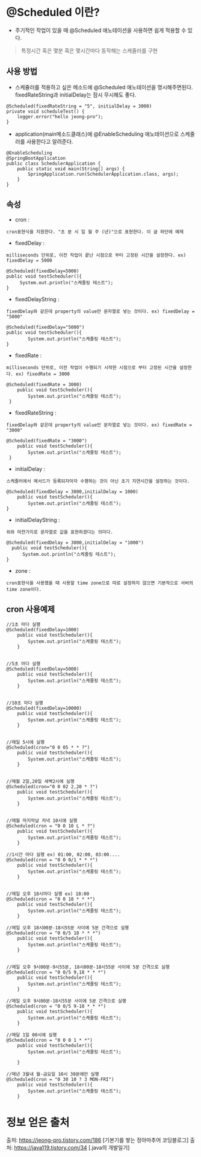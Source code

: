 # @Scheduled 이란?
- 주기적인 작업이 있을 때 @Scheduled 애노테이션을 사용하면 쉽게 적용할 수 있다.
> 특정시간 혹은 몇분 혹은 몇시간마다 동작해는 스케쥴러를 구현

## 사용 방법
- 스케쥴러를 적용하고 싶은 메소드에 @Scheduled 애노테이션을 명시해주면된다. fixedRateString과 initialDelay는 잠시 무시해도 좋다.
```
@Scheduled(fixedRateString = "5", initialDelay = 3000)
private void scheduleTest() { 
    logger.error("hello jeong-pro"); 
}
```
- application(main메소드클래스)에 @EnableScheduling 애노테이션으로 스케줄러를 사용한다고 알려준다.
```
@EnableScheduling 
@SpringBootApplication 
public class SchedulerApplication { 
    public static void main(String[] args) { 
        SpringApplication.run(SchedulerApplication.class, args); 
    } 
}
```

## 속성
- cron : 
```
cron표현식을 지원한다. "초 분 시 일 월 주 (년)"으로 표현한다. 이 글 하단에 예제 
```

- fixedDelay :
```
milliseconds 단위로, 이전 작업이 끝난 시점으로 부터 고정된 시간을 설정한다. ex) fixedDelay = 5000  

@Scheduled(fixedDelay=5000)
public void testScheduler(){
     System.out.println("스케줄링 테스트");
}
```

- fixedDelayString :
```
fixedDelay와 같은데 property의 value만 문자열로 넣는 것이다. ex) fixedDelay = "5000"  

@Scheduled(fixedDelay="5000")
public void testScheduler(){
        System.out.println("스케줄링 테스트");
}
```
- fixedRate : 
```
milliseconds 단위로, 이전 작업이 수행되기 시작한 시점으로 부터 고정된 시간을 설정한다. ex) fixedRate = 3000  

@Scheduled(fixedRate = 3000)
    public void testScheduler(){
        System.out.println("스케줄링 테스트");
 }

```

- fixedRateString : 
```
fixedDelay와 같은데 property의 value만 문자열로 넣는 것이다. ex) fixedRate = "3000"

@Scheduled(fixedRate = "3000")
    public void testScheduler(){
        System.out.println("스케줄링 테스트");
 }
```
- initialDelay :
```
스케줄러에서 메서드가 등록되자마자 수행하는 것이 아닌 초기 지연시간을 설정하는 것이다.  

@Scheduled(fixedDelay = 3000,initialDelay = 1000)
    public void testScheduler(){
        System.out.println("스케줄링 테스트");
}
```
- initialDelayString :
```
위와 마찬가지로 문자열로 값을 표현하겠다는 의미다. 
 
@Scheduled(fixedDelay = 3000,initialDelay = "1000")
  public void testScheduler(){
      System.out.println("스케줄링 테스트");
}
```
-  zone :
```
cron표현식을 사용했을 때 사용할 time zone으로 따로 설정하지 않으면 기본적으로 서버의 time zone이다. 
```




## cron 사용예제 
```
//1초 마다 실행
@Scheduled(fixedDelay=1000)
    public void testScheduler(){
        System.out.println("스케줄링 테스트");
    }


//5초 마다 실행
@Scheduled(fixedDelay=5000)
    public void testScheduler(){
        System.out.println("스케줄링 테스트");
    }


//10초 마다 실행
@Scheduled(fixedDelay=10000)
    public void testScheduler(){
        System.out.println("스케줄링 테스트");
    }


//매일 5시에 실행
@Scheduled(cron="0 0 05 * * ?")
    public void testScheduler(){
        System.out.println("스케줄링 테스트");
    }


//매월 2일,20일 새벽2시에 실행
@Scheduled(cron="0 0 02 2,20 * ?")
    public void testScheduler(){
        System.out.println("스케줄링 테스트");
    }


//매월 마지막날 저녁 10시에 실행
@Scheduled(cron = "0 0 10 L * ?")
    public void testScheduler(){
        System.out.println("스케줄링 테스트");
    }

//1시간 마다 실행 ex) 01:00, 02:00, 03:00....
@Scheduled(cron = "0 0 0/1 * * *")
    public void testScheduler(){
        System.out.println("스케줄링 테스트");
    }


//매일 오후 18시마다 실행 ex) 18:00
@Scheduled(cron = "0 0 18 * * *")
    public void testScheduler(){
        System.out.println("스케줄링 테스트");
    }

//매일 오후 18시00분-18시55분 사이에 5분 간격으로 실행
@Scheduled(cron = "0 0/5 18 * * *")
    public void testScheduler(){
        System.out.println("스케줄링 테스트");
    }


//매일 오후 9시00분-9시55분, 18시00분-18시55분 사이에 5분 간격으로 실행
@Scheduled(cron = "0 0/5 9,18 * * *")
    public void testScheduler(){
        System.out.println("스케줄링 테스트");
    }

//매일 오후 9시00분-18시55분 사이에 5분 간격으로 실행
@Scheduled(cron = "0 0/5 9-18 * * *")
    public void testScheduler(){
        System.out.println("스케줄링 테스트");
    }

//매달 1일 00시에 실행
@Scheduled(cron = "0 0 0 1 * *")
    public void testScheduler(){
        System.out.println("스케줄링 테스트");

    }

//매년 3월내 월-금요일 10시 30분에만 실행
@Scheduled(cron = "0 30 10 ? 3 MON-FRI")
    public void testScheduler(){
        System.out.println("스케줄링 테스트");
    }
```

# 정보 얻은 출처
출처: https://jeong-pro.tistory.com/186 [기본기를 쌓는 정아마추어 코딩블로그]
출처: https://java119.tistory.com/34 [.java의 개발일기]

